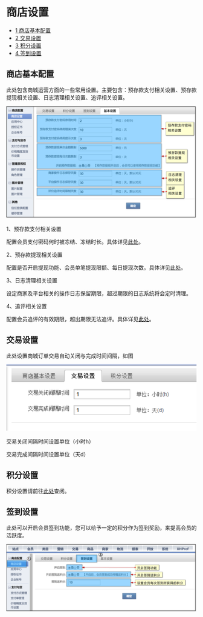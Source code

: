 # 商店设置

* [1 商店基本配置](#1)
* [2 交易设置](#2)
* [3 积分设置](#3)
* [4 签到设置](#4)

## <a id="1">商店基本配置</a>

此处包含商城运营方面的一些常用设置。主要包含：预存款支付相关设置、预存款提现相关设置、日志清理相关设置、追评相关设置。

![](images/shop-configuration01.png)

1、预存款支付相关设置

配置会员支付密码何时被冻结、冻结时长。具体详见[此处](../200.platform/2200.pre-deposits.md#3)。

2、预存款提现相关设置

配置是否开启提现功能、会员单笔提现限额、每日提现次数。具体详见[此处](../200.platform/2200.pre-deposits.md#4)。

3、日志清理相关设置

设定商家及平台相关的操作日志保留期限，超过期限的日志系统将会定时清理。

4、追评相关设置

配置会员追评的有效期限，超出期限无法追评。具体详见[此处](../400.mall/100.rate.md)。
 
## <a id="2">交易设置</a>

此处设置商城订单交易自动关闭与完成时间间隔，如图

![](images/81.png)

交易关闭间隔时间设置单位（小时h）

交易完成间隔时间设置单位（天d）
 
## <a id="3">积分设置</a>

积分设置请前往[此处](../200.platform/2500.points-setting.md)查阅。

## <a id="4">签到设置</a>

此处可以开启会员签到功能，您可以给予一定的积分作为签到奖励，来提高会员的活跃度。

![](images/clock-in01.png)
















